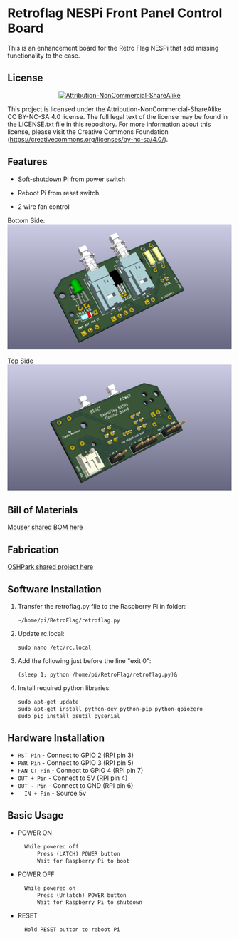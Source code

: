 Retroflag NESPi Front Panel Control Board
===============================
This is an enhancement board for the Retro Flag NESPi that add missing functionality to the case.


License
-------
<div align="center"><a rel="license" href="https://creativecommons.org/licenses/by-nc-sa/4.0/"><img alt="Attribution-NonCommercial-ShareAlike" style="border-width:0" src="https://i.creativecommons.org/l/by-nc-sa/4.0/88x31.png" /></a><br /></div>

This project is licensed under the Attribution-NonCommercial-ShareAlike CC BY-NC-SA 4.0 license. The full legal text of the license may be found in the LICENSE.txt file in this repository. For more information about this license, please visit 
the Creative Commons Foundation (https://creativecommons.org/licenses/by-nc-sa/4.0/).

Features
--------

* Soft-shutdown Pi from power switch

* Reboot Pi from reset switch

* 2 wire fan control


Bottom Side:
![](RetroflagNESPi-TH_Back.png)

Top Side
![](RetroflagNESPi-TH_Front.png)


Bill of Materials
-----------------

[Mouser shared BOM here](https://www.mouser.com/ProjectManager/ProjectDetail.aspx?AccessID=31b58a360e)


Fabrication
-----------

[OSHPark shared project here](https://oshpark.com/shared_projects/V2yqoyFn)


Software Installation
---------------------
 1. Transfer the retroflag.py file to the Raspberry Pi in folder: 

        ~/home/pi/RetroFlag/retroflag.py

 2. Update rc.local:

        sudo nano /etc/rc.local

 3. Add the following just before the line "exit 0":

        (sleep 1; python /home/pi/RetroFlag/retroflag.py)&

 4. Install required python libraries:

        sudo apt-get update
		sudo apt-get install python-dev python-pip python-gpiozero
		sudo pip install psutil pyserial
	
		
Hardware Installation
---------------------

  * `RST Pin` - Connect to GPIO 2 (RPI pin 3)
  * `PWR Pin` - Connect to GPIO 3 (RPI pin 5)
  * `FAN_CT Pin` - Connect to GPIO 4 (RPI pin 7)
  * `OUT + Pin` - Connect to 5V (RPI pin 4)
  * `OUT - Pin` - Connect to GND (RPI pin 6)
  * `- IN + Pin` - Source 5v
  

Basic Usage
-----------

* POWER ON
			
		While powered off
			Press (LATCH) POWER button
			Wait for Raspberry Pi to boot		
* POWER OFF
		
		While powered on
			Press (Unlatch) POWER button
			Wait for Raspberry Pi to shutdown			
* RESET
		
		Hold RESET button to reboot Pi
	